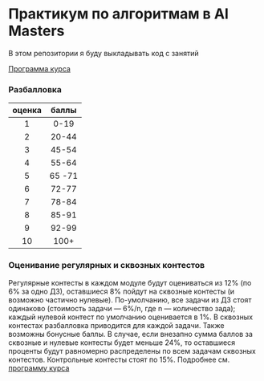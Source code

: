 # Практикум по алгоритмам в AI Masters

В этом репозитории я буду выкладывать код с занятий

[Программа курса](./AI_course_program.pdf)


### Разбалловка
| оценка  | баллы  |
|:-:|:-:|
| 1  | 0-19 |
| 2  | 20-44  |
| 3  | 45-54  |
| 4  | 55-64  |
| 5  | 65 -71 |
| 6  | 72-77 |
| 7  | 78-84  |
| 8  | 85-91|
| 9  | 92-99 |
| 10 | 100+  |

### Оценивание регулярных и сквозных контестов

Регулярные контесты в каждом модуле будут оцениваться из 12% (по 6% за одно ДЗ), оставшиеся 8% пойдут на сквозные контесты (и возможно частично нулевые). По-умолчанию, все задачи из ДЗ стоят одинаково (стоимость задачи — 6%/n, где n — количество зада); каждый нулевой контест по умолчанию оценивается в 1%. В сквозных контестах разбалловка приводится для каждой задачи. Также возможны бонусные баллы. В случае, если внезапно сумма баллов за сквозные и нулевые контесты будет меньше 24%, то оставшиеся проценты будут равномерно распределены по всем задачам сквозных контестов. Контрольные контесты стоят по 15%. Подробнее см. [программу курса](./AI_course_program.pdf)


